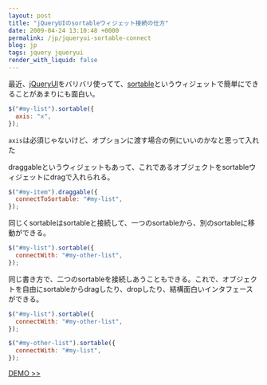 ```yaml
---
layout: post
title: "jQueryUIのsortableウィジェット接続の仕方"
date: 2009-04-24 13:10:48 +0000
permalink: /jp/jqueryui-sortable-connect
blog: jp
tags: jquery jqueryui
render_with_liquid: false
---
```


<!-- textlint-disable rousseau -->

最近、[jQueryUI](http://jqueryui.com/)をバリバリ使ってて、[sortable](http://jqueryui.com/demos/sortable/)というウィジェットで簡単にできることがあまりにも面白い。

```javascript
$("#my-list").sortable({
  axis: "x",
});
```

`axis`は必須じゃないけど、オプションに渡す場合の例にいいのかなと思って入れた

draggableというウィジェットもあって、これであるオブジェクトをsortableウィジェットにdragで入れられる。

```javascript
$("#my-item").draggable({
  connectToSortable: "#my-list",
});
```

同じくsortableはsortableと接続して、一つのsortableから、別のsortableに移動ができる。

```javascript
$("#my-list").sortable({
  connectWith: "#my-other-list",
});
```

同じ書き方で、二つのsortableを接続しあうこともできる。これで、オブジェクトを自由にsortableからdragしたり、dropしたり、結構面白いインタフェースができる。

```javascript
$("#my-list").sortable({
  connectWith: "#my-other-list",
});

$("#my-other-list").sortable({
  connectWith: "#my-list",
});
```

<a href="/assets/demos/files/sortables/index.html" target="_blank">DEMO &gt;&gt;</a>

<!-- textlint-enable rousseau -->
